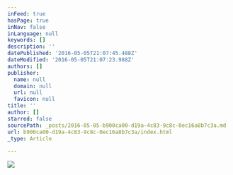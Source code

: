```yaml
---
inFeed: true
hasPage: true
inNav: false
inLanguage: null
keywords: []
description: ''
datePublished: '2016-05-05T21:07:45.488Z'
dateModified: '2016-05-05T21:07:23.988Z'
authors: []
publisher:
  name: null
  domain: null
  url: null
  favicon: null
title: ''
author: []
starred: false
sourcePath: _posts/2016-05-05-b900ca00-d19a-4c83-9c8c-0ec16a8b7c3a.md
url: b900ca00-d19a-4c83-9c8c-0ec16a8b7c3a/index.html
_type: Article

---
```

![](https://the-grid-user-content.s3-us-west-2.amazonaws.com/6b4bdfa5-a8e8-4bfb-8769-c4c93f52dc67.jpg)